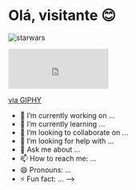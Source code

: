 # Olá, visitante :blush:

![starwars](https://user-images.githubusercontent.com/64324517/134448776-7ef2908d-64a1-4248-83ff-936df23abe1a.gif)

<iframe src="https://giphy.com/embed/3oEduN21VyqC7cwTIs" width="200" height="80" frameBorder="0" class="giphy-embed" allowFullScreen></iframe><p><a href="https://giphy.com/gifs/vector-duik-puppetry-3oEduN21VyqC7cwTIs">via GIPHY</a></p>


- 🔭 I’m currently working on ...
- 🌱 I’m currently learning ...
- 👯 I’m looking to collaborate on ...
- 🤔 I’m looking for help with ...
- 💬 Ask me about ...
- 📫 How to reach me: ...
- 😄 Pronouns: ...
- ⚡ Fun fact: ...
-->
